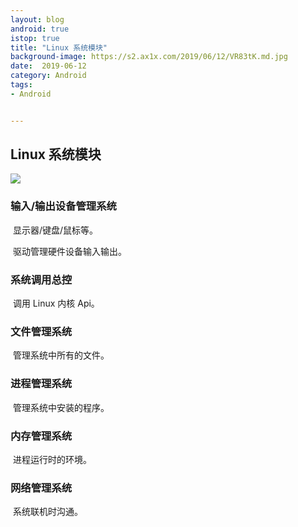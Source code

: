 ```yaml
---
layout: blog 
android: true 
istop: true
title: "Linux 系统模块" 
background-image: https://s2.ax1x.com/2019/06/12/VR83tK.md.jpg
date:  2019-06-12
category: Android
tags: 
- Android


---
```


## Linux 系统模块

![](https://i.loli.net/2019/07/04/5d1df9c9c37da48540.png)



### 输入/输出设备管理系统

​	显示器/键盘/鼠标等。

​	驱动管理硬件设备输入输出。

### 系统调用总控

​	调用 Linux 内核 Api。

### 文件管理系统

​	管理系统中所有的文件。

### 进程管理系统

​	管理系统中安装的程序。

### 内存管理系统

​	进程运行时的环境。

### 网络管理系统

​	系统联机时沟通。







